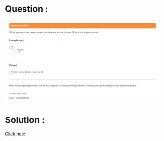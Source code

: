 # Question :
![input shoe and size](https://github.com/prabhu30/coding/blob/main/Edyst/Python%20-%20Intro%20to%20Advanced/02_The%20Basics/27_input%20shoe%20and%20size/image.png)

# Solution :
[Click here](https://github.com/prabhu30/coding/blob/main/Edyst/Python%20-%20Intro%20to%20Advanced/02_The%20Basics/27_input%20shoe%20and%20size/solution.py)
